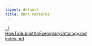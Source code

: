```yaml
---
layout: default
title: ODPA Patterns
---
```

  
[../](../)  
[HowToSubmitAnExemplaryOntology.md](./HowToSubmitAnExemplaryOntology.md)  
[index.md](./index.md)  
